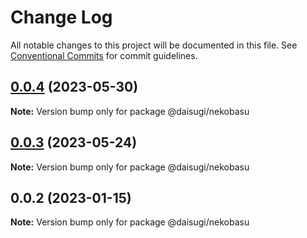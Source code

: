 # Change Log

All notable changes to this project will be documented in this file.
See [Conventional Commits](https://conventionalcommits.org) for commit guidelines.

## [0.0.4](https://github.com/daisugiland/daisugi/compare/@daisugi/nekobasu@0.0.3...@daisugi/nekobasu@0.0.4) (2023-05-30)

**Note:** Version bump only for package @daisugi/nekobasu

## [0.0.3](https://github.com/daisugiland/daisugi/compare/@daisugi/nekobasu@0.0.2...@daisugi/nekobasu@0.0.3) (2023-05-24)

**Note:** Version bump only for package @daisugi/nekobasu

## 0.0.2 (2023-01-15)

**Note:** Version bump only for package @daisugi/nekobasu
